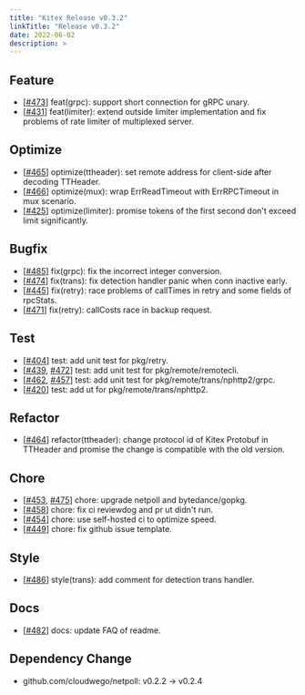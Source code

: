 ```yaml
---
title: "Kitex Release v0.3.2"
linkTitle: "Release v0.3.2"
date: 2022-06-02
description: >
---
```


## Feature

* [[#473](https://github.com/cloudwego/kitex/pull/473)] feat(grpc): support short connection for gRPC unary.
* [[#431](https://github.com/cloudwego/kitex/pull/431)] feat(limiter): extend outside limiter implementation and fix problems of rate limiter of multiplexed server.

## Optimize

* [[#465](https://github.com/cloudwego/kitex/pull/465)] optimize(ttheader): set remote address for client-side after decoding TTHeader.
* [[#466](https://github.com/cloudwego/kitex/pull/466)] optimize(mux): wrap ErrReadTimeout with ErrRPCTimeout in mux scenario.
* [[#425](https://github.com/cloudwego/kitex/pull/425)] optimize(limiter): promise tokens of the first second don't exceed limit significantly.

## Bugfix

* [[#485](https://github.com/cloudwego/kitex/pull/485)] fix(grpc): fix the incorrect integer conversion.
* [[#474](https://github.com/cloudwego/kitex/pull/474)] fix(trans): fix detection handler panic when conn inactive early.
* [[#445](https://github.com/cloudwego/kitex/pull/445)] fix(retry): race problems of callTimes in retry and some fields of rpcStats.
* [[#471](https://github.com/cloudwego/kitex/pull/471)] fix(retry): callCosts race in backup request.

## Test

* [[#404](https://github.com/cloudwego/kitex/pull/404)] test: add unit test for pkg/retry.
* [[#439](https://github.com/cloudwego/kitex/pull/439), [#472](https://github.com/cloudwego/kitex/pull/472)] test: add unit test for pkg/remote/remotecli.
* [[#462](https://github.com/cloudwego/kitex/pull/462), [#457](https://github.com/cloudwego/kitex/pull/457)] test: add unit test for pkg/remote/trans/nphttp2/grpc.
* [[#420](https://github.com/cloudwego/kitex/pull/420)] test: add ut for pkg/remote/trans/nphttp2.

## Refactor

* [[#464](https://github.com/cloudwego/kitex/pull/464)] refactor(ttheader): change protocol id of Kitex Protobuf in TTHeader and promise the change is compatible with the old version.

## Chore

* [[#453](https://github.com/cloudwego/kitex/pull/453), [#475](https://github.com/cloudwego/kitex/pull/475)] chore: upgrade netpoll and bytedance/gopkg.
* [[#458](https://github.com/cloudwego/kitex/pull/458)] chore: fix ci reviewdog and pr ut didn't run.
* [[#454](https://github.com/cloudwego/kitex/pull/454)] chore: use self-hosted ci to optimize speed.
* [[#449](https://github.com/cloudwego/kitex/pull/449)] chore: fix github issue template.

## Style

* [[#486](https://github.com/cloudwego/kitex/pull/486)] style(trans): add comment for detection trans handler.

## Docs

* [[#482](https://github.com/cloudwego/kitex/pull/482)] docs: update FAQ of readme.

## Dependency Change

* github.com/cloudwego/netpoll: v0.2.2 -> v0.2.4

